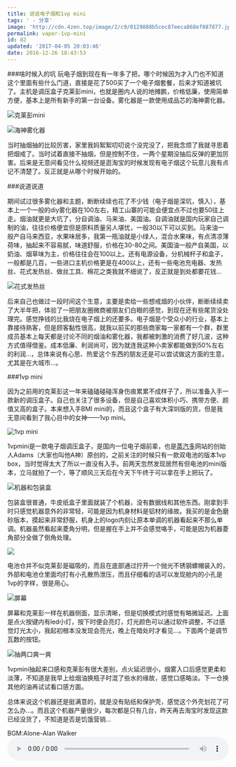 ```yaml
---
title: 说说电子烟和1vp mini
tags: ' - 分享'
image: 'http://cdn.4zen.top/image/2/c9/0129888b5cec87eeca868ef887d77.jpg'
permalink: vaper-1vp-mini
id: 82
updated: '2017-04-05 20:03:46'
date: 2016-12-26 18:43:53
---
```


###啥时候入的坑
玩电子烟到现在有一年多了把，哪个时候因为才入门也不知道这个里面有些什么门道，直接是花了500买了一个电子烟套餐，后来才知道被坑了。主机是调压盒子克莱彭mini，也就是圈内人说的地摊鹏，价格低廉，使用简单方便，基本上是所有新手的第一台设备。雾化器是一款使用成品芯的海神雾化器。

![克莱彭mini](http://cdn.4zen.top/image/f/42/ca91af13431c57f98e72998259134.jpg)

![海神雾化器](http://cdn.4zen.top/image/f/eb/7c865e2b633b118476d113da68de7.png)

当时抽烟抽的比较厉害，家里我妈絮絮叨叨说个没完没了，把我念烦了我就寻思着把烟戒了。当时试着直接不抽烟，但是控制不住，一两个星期没抽后反弹的更加厉害。后来是无意间看见什么视频还是逛淘宝的时候发现有电子烟这个玩意儿我有点记不清楚了。反正就是从哪个时候开始的。

###说道说道

期间试过很多雾化器和主题，断断续续也花了不少钱（电子烟是深坑，慎入），基本上一个一般的diy雾化器在100左右，精工山寨的可能会便宜点不过也要50往上走。烟油就更是大坑了，分自调油、马来油、美国油。自调油就是国内玩家自己调制的油，往往价格便宜但是原料质量另人堪忧，一般30以下可以买到。马来油一般产自马来西亚，水果味居多，我第一瓶油就是小绿人，混合水果味，有点清凉薄荷味，抽起来不容易腻，味道舒服，价格在30-80之间。美国油一般产自美国，以奶油、烟草味为主，价格往往会在100以上。还有电源设备，分机械杆子和盒子，一般都是几百，一些进口主机价格更是在400以上，还有一些电池充电器、发热丝、花式发热丝、做丝工具、棉花之类我就不细说了，反正就是到处都要花钱...

![花式发热丝](http://cdn.4zen.top/image/6/69/4f777e2a8a6a6e6aada7bd72aac6a.jpg)

后来自己也做过一段时间这个生意，主要是卖给一些想戒烟的小伙伴，断断续续卖了大半年把，体验了一把朋友圈微商被朋友们白眼的感觉，到现在还有些尾货没处理完。感觉挣钱的比我烧在电子烟上的还要多。电子烟是个受众小的行业，基本上靠接待熟客，但是顾客黏性很高，就我以前买的那些商家每一家都有一个群，群里成员基本上每天都是讨论不同的烟油和雾化器，我都被刺激的消费了好几波，这种方式值得借鉴。成本低廉、利润尚可，因为就连我这种小卖家都能做到50%左右的利润...，总体来说有心思、热爱这个东西的朋友还是可以尝试做这方面的生意，尤其是在大城市...。

###1vp mini

因为之前用的克莱彭这一年来磕磕碰碰浑身伤痕累累不成样子了，所以准备入手一款新的调压盒子。自己也关注了很多设备，但是自己喜欢体积小巧、携带方便、颜值又高的盒子。本来想入手BMI mini的，而且这个盒子有大深圳版的货，但是我无意间看到了我心目中的女神——1vp mini。

![1vp mini](http://cdn.4zen.top/image/2/c9/0129888b5cec87eeca868ef887d77.jpg)

1vpmini是一款电子烟调压盒子，是国内一位电子烟前辈，也是[蒸汽多](http://1vp.me/)网站的创始人Adams（大家也叫他A神）原创的，之前关注的时候只有一款双电池的版本1vp box，当时觉得太大了所以一直没有入手。前两天忽然发现居然有但电池的mini版本，立马就拍了一个，等了顺风三天后在今天下午终于可以拿在手上把玩了。

![机器和包装盒](http://cdn.4zen.top/image/2/8c/360ca20e83dd9275807c77833c943.jpg)

包装盒很普通，牛皮纸盒子里面就装了个机器，没有数据线和其他东西。刚拿到手时只感觉机器意外的非常轻，可能是因为机身材料是铝材的缘故。我买的是金色磨砂版本，摸起来非常舒服，机身上的logo内刻让原本单调的机器看起来不那么单调。机器虽然看起来菱角分明，但是握在手上并不会感觉咯手，可能是因为机器菱角部分全做了倒角处理。

![](http://cdn.4zen.top/image/1/13/613cb02123ce9b4277aaf8169e985.png)

电池仓并不似克莱彭是磁吸的，而且在底部通过拧开一个抛光不锈钢螺帽装入的，外部和电池仓里面均打有小孔散热泄压，而且仔细看的话可以发现舱内的小孔是1vp的字样，很是用心。

![屏幕](http://cdn.4zen.top/image/4/31/9eb64f1f125fe4cbf7c5d110adf10.jpg)

屏幕和克莱彭一样在机器侧面，显示清晰，但是切换模式时感觉有略微延迟。上面是点火按键内有led小灯，按下时便会亮灯，灯光颜色可以通过软件调整，不过感觉灯光太小，我起初根本没发现会亮光，晚上在暗处时才看见...。下面两个是调节瓦数的按钮。

![抽两口爽一爽](http://cdn.4zen.top/image/d/6b/a0ad6f9d573d8e9a70c43018b4208.png)

1vpmini抽起来口感和克莱彭有很大差别，点火延迟很小，烟雾入口后感觉更柔和淡薄，不知道是我早上给烟油换瓶子时混了些水的缘故，感觉口感略淡。下一仓换其他的油再试试看口感方面。

总体来说这个机器还是挺满意的，就是没有贴纸和保护壳，感觉这个外壳划花了可怎么办...。而且这个机器产量很少，每次都是只有几台，昨天再去淘宝时发现这款已经没货了，不知道是否是饥饿营销...

BGM:Alone-Alan Walker
<audio class="wp-audio-shortcode" id="artbgm" loop="1" preload="auto" style="width: 100%;" controls="controls" src="http://cdn.4zen.top/j8DE211y8p7Z389EPvV9.mp3"></audio>


